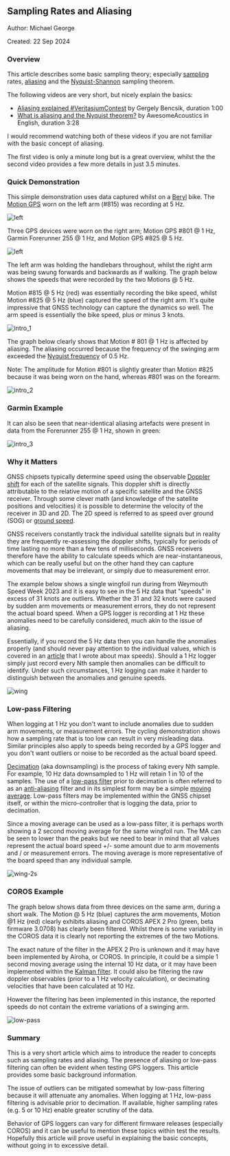 ## Sampling Rates and Aliasing

Author: Michael George

Created: 22 Sep 2024



### Overview

This article describes some basic sampling theory; especially [sampling](https://en.wikipedia.org/wiki/Sampling_(signal_processing)) rates, [aliasing](https://en.wikipedia.org/wiki/Aliasing) and the [Nyquist-Shannon](https://en.wikipedia.org/wiki/Nyquist%E2%80%93Shannon_sampling_theorem) sampling theorem.

The following videos are very short, but nicely explain the basics:

- [Aliasing explained #VeritasiumContest](https://www.youtube.com/watch?v=CTllCx5pHvM) by Gergely Bencsik, duration 1:00 
- [What is aliasing and the Nyquist theorem?](https://www.youtube.com/watch?v=IZJQXlbm2dU) by AwesomeAcoustics in English, duration 3:28

I would recommend watching both of these videos if you are not familiar with the basic concept of aliasing.

The first video is only a minute long but is a great overview, whilst the the second video provides a few more details in just 3.5 minutes.



### Quick Demonstration

This simple demonstration uses data captured whilst on a [Beryl](https://beryl.cc/) bike. The [Motion GPS](https://www.motion-gps.com/) worn on the left arm (#815) was recording at 5 Hz.

![left](img/devices-left.jpg)

Three GPS devices were worn on the right arm; Motion GPS #801 @ 1 Hz, Garmin Forerunner 255 @ 1 Hz, and Motion GPS #825 @ 5 Hz.

![left](img/devices-right.jpg)

The left arm was holding the handlebars throughout, whilst the right arm was being swung forwards and backwards as if walking. The graph below shows the speeds that were recorded by the two Motions @ 5 Hz.

Motion #815 @ 5 Hz (red) was essentially recording the bike speed, whilst Motion #825 @ 5 Hz (blue) captured the speed of the right arm. It's quite impressive that GNSS technology can capture the dynamics so well. The arm speed is essentially the bike speed, plus or minus 3 knots.

![intro_1](img/intro_1.png)

The graph below clearly shows that Motion # 801 @ 1 Hz is affected by aliasing. The aliasing occurred because the frequency of the swinging arm exceeded the [Nyquist frequency](https://en.wikipedia.org/wiki/Nyquist_rate) of 0.5 Hz.

Note: The amplitude for Motion #801 is slightly greater than Motion #825 because it was being worn on the hand, whereas #801 was on the forearm.

![intro_2](img/intro_2.png)



### Garmin Example

It can also be seen that near-identical aliasing artefacts were present in data from the Forerunner 255 @ 1 Hz, shown in green:

![intro_3](img/intro_3.png)



### Why it Matters

GNSS chipsets typically determine speed using the observable [Doppler shift](https://en.wikipedia.org/wiki/Doppler_effect) for each of the satellite signals. This doppler shift is directly attributable to the relative motion of a specific satellite and the GNSS receiver. Through some clever math (and knowledge of the satellite positions and velocities) it is possible to determine the velocity of the receiver in 3D and 2D. The 2D speed is referred to as speed over ground (SOG) or [ground speed](https://en.wikipedia.org/wiki/Ground_speed).

GNSS receivers constantly track the individual satellite signals but in reality they are frequently re-assessing the doppler shifts, typically for periods of time lasting no more than a few tens of milliseconds. GNSS receivers therefore have the ability to calculate speeds which are near-instantaneous, which can be really useful but on the other hand they can capture movements that may be irrelevant, or simply due to measurement error.

The example below shows a single wingfoil run during from Weymouth Speed Week 2023 and it is easy to see in the 5 Hz data that "speeds" in excess of 31 knots are outliers. Whether the 31 and 32 knots were caused by sudden arm movements or measurement errors, they do not represent the actual board speed. When a GPS logger is recording at 1 Hz these anomalies need to be carefully considered, much akin to the issue of aliasing.

Essentially, if you record the 5 Hz data then you can handle the anomalies properly (and should never pay attention to the individual values, which is covered in an [article](https://medium.com/@mikeg888/what-to-make-of-max-speeds-b83c05569e6c) that I wrote about max speeds). Should a 1 Hz logger simply just record every Nth sample then anomalies can be difficult to identify. Under such circumstances, 1 Hz logging can make it harder to distinguish between the anomalies and genuine speeds.

![wing](img/wing.png)

### Low-pass Filtering

When logging at 1 Hz you don't want to include anomalies due to sudden arm movements, or measurement errors. The cycling demonstration shows how a sampling rate that is too low can result in very misleading data. Similar principles also apply to speeds being recorded by a GPS logger and you don't want outliers or noise to be recorded as the actual board speed.

[Decimation](https://en.wikipedia.org/wiki/Downsampling_(signal_processing)) (aka downsampling) is the process of taking every Nth sample. For example, 10 Hz data downsampled to 1 Hz will retain 1 in 10 of the samples. The use of a [low-pass filter](https://en.wikipedia.org/wiki/Low-pass_filter) prior to decimation is often referred to as an [anti-aliasing](https://en.wikipedia.org/wiki/Anti-aliasing) filter and in its simplest form may be a simple [moving average](https://en.wikipedia.org/wiki/Moving_average). Low-pass filters may be implemented within the GNSS chipset itself, or within the micro-controller that is logging the data, prior to decimation.

Since a moving average can be used as a low-pass filter, it is perhaps worth showing a 2 second moving average for the same wingfoil run. The MA can be seen to lower than the peaks but we need to bear in mind that all values represent the actual board speed +/- some amount due to arm movements and / or measurement errors. The moving average is more representative of the board speed than any individual sample.

![wing-2s](img/wing-2s.png)



### COROS Example

The graph below shows data from three devices on the same arm, during a short walk. The Motion @ 5 Hz (blue) captures the arm movements, Motion @1 Hz (red) clearly exhibits aliasing and COROS APEX 2 Pro (green, beta firmware 3.0708) has clearly been filtered. Whilst there is some variability in the COROS data it is clearly not reporting the extremes of the two Motions.

The exact nature of the filter in the APEX 2 Pro is unknown and it may have been implemented by Airoha, or COROS. In principle, it could be a simple 1 second moving average using the internal 10 Hz data, or it may have been implemented within the [Kalman filter](https://en.wikipedia.org/wiki/Kalman_filter). It could also be filtering the raw doppler observables (prior to a 1 Hz velocity calculation), or decimating velocities that have been calculated at 10 Hz.

However the filtering has been implemented in this instance, the reported speeds do not contain the extreme variations of a swinging arm.

![low-pass](img/low-pass.png)



### Summary

This is a very short article which aims to introduce the reader to concepts such as sampling rates and aliasing. The presence of aliasing or low-pass filtering can often be evident when testing GPS loggers. This article provides some basic background information.

The issue of outliers can be mitigated somewhat by low-pass filtering because it will attenuate any anomalies. When logging at 1 Hz, low-pass filtering is advisable prior to decimation. If available, higher sampling rates (e.g. 5 or 10 Hz) enable greater scrutiny of the data.

Behavior of GPS loggers can vary for different firmware releases (especially COROS) and it can be useful to mention these topics within test the results. Hopefully this article will prove useful in explaining the basic concepts, without going in to excessive detail.

